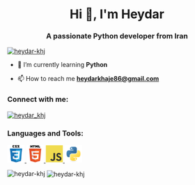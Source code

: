 <h1 align="center">Hi 👋, I'm Heydar</h1>
<h3 align="center">A passionate Python developer from Iran</h3>

<p align="left"> <a href="https://github.com/ryo-ma/github-profile-trophy"><img src="https://github-profile-trophy.vercel.app/?username=heydar-khj" alt="heydar-khj" /></a> </p>

- 🌱 I’m currently learning **Python**

- 📫 How to reach me **heydarkhaje86@gmail.com**

<h3 align="left">Connect with me:</h3>
<p align="left">
<a href="https://instagram.com/heydar_khj" target="blank"><img align="center" src="https://raw.githubusercontent.com/rahuldkjain/github-profile-readme-generator/master/src/images/icons/Social/instagram.svg" alt="heydar_khj" height="30" width="40" /></a>
</p>

<h3 align="left">Languages and Tools:</h3>
<p align="left"> <a href="https://www.w3schools.com/css/" target="_blank" rel="noreferrer"> <img src="https://raw.githubusercontent.com/devicons/devicon/master/icons/css3/css3-original-wordmark.svg" alt="css3" width="40" height="40"/> </a> <a href="https://www.w3.org/html/" target="_blank" rel="noreferrer"> <img src="https://raw.githubusercontent.com/devicons/devicon/master/icons/html5/html5-original-wordmark.svg" alt="html5" width="40" height="40"/> </a> <a href="https://developer.mozilla.org/en-US/docs/Web/JavaScript" target="_blank" rel="noreferrer"> <img src="https://raw.githubusercontent.com/devicons/devicon/master/icons/javascript/javascript-original.svg" alt="javascript" width="40" height="40"/> </a> <a href="https://www.python.org" target="_blank" rel="noreferrer"> <img src="https://raw.githubusercontent.com/devicons/devicon/master/icons/python/python-original.svg" alt="python" width="40" height="40"/> </a> </p>

<p><img align="left" src="https://github-readme-stats.vercel.app/api/top-langs?username=heydar-khj&show_icons=true&locale=en&layout=compact" alt="heydar-khj" /></p>

<p>&nbsp;<img align="center" src="https://github-readme-stats.vercel.app/api?username=heydar-khj&show_icons=true&locale=en" alt="heydar-khj" /></p>
